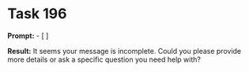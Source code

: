 # Task 196

**Prompt:** - [ ]

**Result:**
It seems your message is incomplete. Could you please provide more details or ask a specific question you need help with?
